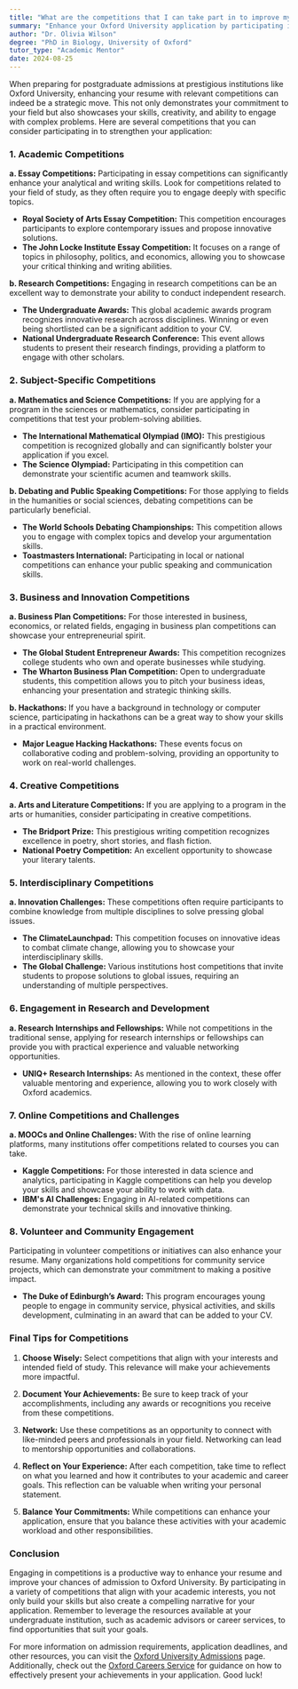 ```yaml
---
title: "What are the competitions that I can take part in to improve my resume for admission in Oxford University?"
summary: "Enhance your Oxford University application by participating in essay competitions and other relevant contests to showcase your skills and commitment."
author: "Dr. Olivia Wilson"
degree: "PhD in Biology, University of Oxford"
tutor_type: "Academic Mentor"
date: 2024-08-25
---
```


When preparing for postgraduate admissions at prestigious institutions like Oxford University, enhancing your resume with relevant competitions can indeed be a strategic move. This not only demonstrates your commitment to your field but also showcases your skills, creativity, and ability to engage with complex problems. Here are several competitions that you can consider participating in to strengthen your application:

### 1. Academic Competitions

**a. Essay Competitions:**
Participating in essay competitions can significantly enhance your analytical and writing skills. Look for competitions related to your field of study, as they often require you to engage deeply with specific topics.

- **Royal Society of Arts Essay Competition:** This competition encourages participants to explore contemporary issues and propose innovative solutions. 
- **The John Locke Institute Essay Competition:** It focuses on a range of topics in philosophy, politics, and economics, allowing you to showcase your critical thinking and writing abilities.

**b. Research Competitions:**
Engaging in research competitions can be an excellent way to demonstrate your ability to conduct independent research.

- **The Undergraduate Awards:** This global academic awards program recognizes innovative research across disciplines. Winning or even being shortlisted can be a significant addition to your CV.
- **National Undergraduate Research Conference:** This event allows students to present their research findings, providing a platform to engage with other scholars.

### 2. Subject-Specific Competitions

**a. Mathematics and Science Competitions:**
If you are applying for a program in the sciences or mathematics, consider participating in competitions that test your problem-solving abilities.

- **The International Mathematical Olympiad (IMO):** This prestigious competition is recognized globally and can significantly bolster your application if you excel.
- **The Science Olympiad:** Participating in this competition can demonstrate your scientific acumen and teamwork skills.

**b. Debating and Public Speaking Competitions:**
For those applying to fields in the humanities or social sciences, debating competitions can be particularly beneficial.

- **The World Schools Debating Championships:** This competition allows you to engage with complex topics and develop your argumentation skills.
- **Toastmasters International:** Participating in local or national competitions can enhance your public speaking and communication skills.

### 3. Business and Innovation Competitions

**a. Business Plan Competitions:**
For those interested in business, economics, or related fields, engaging in business plan competitions can showcase your entrepreneurial spirit.

- **The Global Student Entrepreneur Awards:** This competition recognizes college students who own and operate businesses while studying.
- **The Wharton Business Plan Competition:** Open to undergraduate students, this competition allows you to pitch your business ideas, enhancing your presentation and strategic thinking skills.

**b. Hackathons:**
If you have a background in technology or computer science, participating in hackathons can be a great way to show your skills in a practical environment.

- **Major League Hacking Hackathons:** These events focus on collaborative coding and problem-solving, providing an opportunity to work on real-world challenges.

### 4. Creative Competitions

**a. Arts and Literature Competitions:**
If you are applying to a program in the arts or humanities, consider participating in creative competitions.

- **The Bridport Prize:** This prestigious writing competition recognizes excellence in poetry, short stories, and flash fiction.
- **National Poetry Competition:** An excellent opportunity to showcase your literary talents.

### 5. Interdisciplinary Competitions

**a. Innovation Challenges:**
These competitions often require participants to combine knowledge from multiple disciplines to solve pressing global issues.

- **The ClimateLaunchpad:** This competition focuses on innovative ideas to combat climate change, allowing you to showcase your interdisciplinary skills.
- **The Global Challenge:** Various institutions host competitions that invite students to propose solutions to global issues, requiring an understanding of multiple perspectives.

### 6. Engagement in Research and Development

**a. Research Internships and Fellowships:**
While not competitions in the traditional sense, applying for research internships or fellowships can provide you with practical experience and valuable networking opportunities.

- **UNIQ+ Research Internships:** As mentioned in the context, these offer valuable mentoring and experience, allowing you to work closely with Oxford academics.

### 7. Online Competitions and Challenges

**a. MOOCs and Online Challenges:**
With the rise of online learning platforms, many institutions offer competitions related to courses you can take.

- **Kaggle Competitions:** For those interested in data science and analytics, participating in Kaggle competitions can help you develop your skills and showcase your ability to work with data.
- **IBM's AI Challenges:** Engaging in AI-related competitions can demonstrate your technical skills and innovative thinking.

### 8. Volunteer and Community Engagement

Participating in volunteer competitions or initiatives can also enhance your resume. Many organizations hold competitions for community service projects, which can demonstrate your commitment to making a positive impact.

- **The Duke of Edinburgh’s Award:** This program encourages young people to engage in community service, physical activities, and skills development, culminating in an award that can be added to your CV.

### Final Tips for Competitions

1. **Choose Wisely:** Select competitions that align with your interests and intended field of study. This relevance will make your achievements more impactful.

2. **Document Your Achievements:** Be sure to keep track of your accomplishments, including any awards or recognitions you receive from these competitions. 

3. **Network:** Use these competitions as an opportunity to connect with like-minded peers and professionals in your field. Networking can lead to mentorship opportunities and collaborations.

4. **Reflect on Your Experience:** After each competition, take time to reflect on what you learned and how it contributes to your academic and career goals. This reflection can be valuable when writing your personal statement.

5. **Balance Your Commitments:** While competitions can enhance your application, ensure that you balance these activities with your academic workload and other responsibilities.

### Conclusion

Engaging in competitions is a productive way to enhance your resume and improve your chances of admission to Oxford University. By participating in a variety of competitions that align with your academic interests, you not only build your skills but also create a compelling narrative for your application. Remember to leverage the resources available at your undergraduate institution, such as academic advisors or career services, to find opportunities that suit your goals. 

For more information on admission requirements, application deadlines, and other resources, you can visit the [Oxford University Admissions](https://www.ox.ac.uk/admissions/graduate/applying-to-oxford/how-to-guides/making-a-good-impression) page. Additionally, check out the [Oxford Careers Service](https://www.careers.ox.ac.uk/cvs) for guidance on how to effectively present your achievements in your application. Good luck!
    